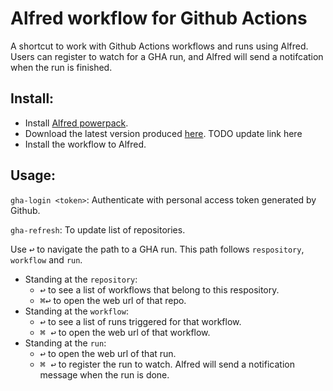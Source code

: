 # Alfred workflow for Github Actions

A shortcut to work with Github Actions workflows and runs using Alfred. Users can register to watch for a GHA run, 
and Alfred will send a notifcation when the run is finished.

## Install:
- Install [Alfred powerpack](https://www.alfredapp.com/powerpack/).
- Download the latest version produced [here](). TODO update link here
- Install the workflow to Alfred.

## Usage:
`gha-login <token>`: Authenticate with personal access token generated by Github.

`gha-refresh`: To update list of repositories.

Use <kbd>↩</kbd>  to navigate the path to a GHA run. This path follows `respository`, `workflow` and `run`.
- Standing at the `repository`:
    - <kbd>↩</kbd> to see a list of workflows that belong to this respository.
    - <kbd>⌘</kbd><kbd>↩</kbd> to open the web url of that repo.
- Standing at the `workflow`:
    - <kbd>↩</kbd> to see a list of runs triggered for that workflow.
    - <kbd>⌘ ↩</kbd> to open the web url of that workflow.
- Standing at the `run`:
    - <kbd>↩</kbd> to open the web url of that run.
    - <kbd>⌘ ↩</kbd> to register the run to watch. Alfred will send a notification message when the run is done.


